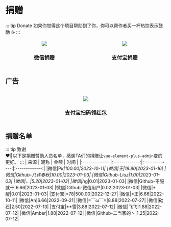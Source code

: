 <!--
 * @Description: 
 * @Author: gumingchen
 * @Email: 1240235512@qq.com
 * @Date: 2022-07-12 14:33:13
 * @LastEditors: gumingchen
 * @LastEditTime: 2023-10-11 13:24:16
-->
# 捐赠
::: tip Donate
如果你觉得这个项目帮助到了你，你可以帮作者买一杯热饮表示鼓励 ☕
:::
<div class="img-box">
  <div class="wechat">
    <img src="https://admin.gumingchen.icu/file/static/wechat-collection-code.jpg" />
    <h3>微信捐赠</h3>
  </div>
  <div class="ali">
    <img src="https://admin.gumingchen.icu/file/static/ali-collection-code.jpg" />
    <h3>支付宝捐赠</h3>
  </div>
</div>

## 广告
<br>
<div class="img-box">
  <div class="red-envelopes">
    <img src="https://admin.gumingchen.icu/file/static/red-envelopes.jpg" />
    <h3>支付宝扫码领红包</h3>
  </div>
</div>

## 捐赠名单
::: tip 致谢  
❤️‍🔥以下是捐赠赞助人员名单，感谢TA们的捐赠让`vue-element-plus-admin`变的更好。
:::
| 来源 | 昵称 | 金额 | 时间 |
|:------------- |:-------------:|:-------------:|:-------------:|
|微信|P*k|100.00|2023-10-11|
|微信|*王|18.80|2023-01-16|
|微信|Github-几许春秋|10.00|2023-01-03|
|微信|Github-Liuz|1.00|2023-01-03|
|微信|*。|5.20|2023-01-03|
|微信|h*g|0.01|2023-01-03|
|微信|Github-不服就干|6.66|2023-01-03|
|微信|Github-微信用户|0.02|2023-01-03|
|微信|*醒|0.01|2023-01-03|
|支付宝|*78|500.00|2022-12-27|
|微信|*王|6.66|2022-10-11|
|微信|An|6.66|2022-09-21|
|微信|=￣ω￣=|8.88|2022-07-27|
|微信|硅石|2.50|2022-07-13|
|支付宝|**雪|3.88|2022-07-12|
|微信|飞飞|1.88|2022-07-12|
|微信|Amber|1.88|2022-07-12|
|微信|Github-二当家的丶|1.25|2022-07-12|

<style>
.img-box {
  display: flex;
  justify-content: space-around;
}
.img-box .wechat, .ali, .red-envelopes {
  text-align: center;
}
.img-box .red-envelopes {
  width: 300px;
}
table tr {
  width: 100%;
}
table tr td {
  width: 25%;
}
</style>